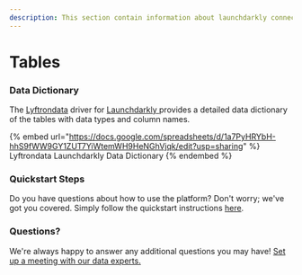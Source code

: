 ```yaml
---
description: This section contain information about launchdarkly connector tables information
---
```


# Tables

### Data Dictionary

The [Lyftrondata](https://www.lyftrondata.com/) driver for [Launchdarkly](https://www.lyftrondata.com/integration/launchdarkly/)[ ](https://www.lyftrondata.com/integration/launchdarkly/)provides a detailed data dictionary of the tables with data types and column names.

{% embed url="https://docs.google.com/spreadsheets/d/1a7PyHRYbH-hhS9fWW9GY1ZUT7YiWtemWH9HeNGhVjqk/edit?usp=sharing" %}
Lyftrondata Launchdarkly Data Dictionary
{% endembed %}

### Quickstart Steps

Do you have questions about how to use the platform? Don't worry; we've got you covered. Simply follow the quickstart instructions [here](../../../../quickstart-steps.md).

### Questions? <a href="#questions" id="questions"></a>

We're always happy to answer any additional questions you may have! [Set up a meeting with our data experts.](https://www.lyftrondata.com/book-a-meeting/)

